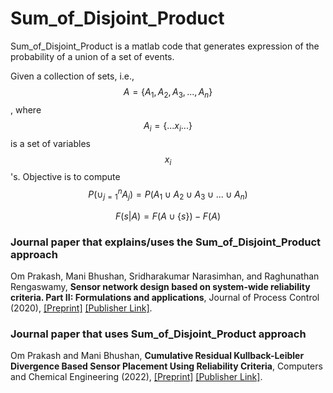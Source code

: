 # Sum_of_Disjoint_Product
Sum_of_Disjoint_Product is a matlab code that generates expression of the probability of a union of a set of events.

Given a collection of sets, i.e., $$A = \{A_1, A_2, A_3, ..., A_n \}$$, where $$A_i = \{ ... x_i ...\}$$ is a set of variables $$x_i$$'s.
Objective is to compute $$P(\cup_{j=1}^{n} A_j) = P(A_1 \cup A_2 \cup A_3 \cup ... \cup A_n)$$

$$F(s|A) = F(A \cup \{s\}) - F(A)$$

### Journal paper that explains/uses the Sum_of_Disjoint_Product approach
Om Prakash, Mani Bhushan, Sridharakumar Narasimhan, and Raghunathan Rengaswamy, **Sensor network design based on system-wide reliability criteria. Part II: Formulations and applications**, Journal of Process Control (2020), [[Preprint]](https://drive.google.com/file/d/1PqAY6-jARnmjGMOLtWvN_7wooC0dCsOp/view?usp=sharing) [[Publisher Link]](https://doi.org/10.1016/j.jprocont.2020.07.004).


### Journal paper that uses Sum_of_Disjoint_Product approach
Om Prakash and Mani Bhushan, **Cumulative Residual Kullback-Leibler Divergence Based Sensor Placement Using Reliability Criteria**, Computers and Chemical Engineering (2022), [[Preprint]](https://drive.google.com/file/d/1iHvLlWWVrciz0N6byXe2-KmMUldbvSA4/view?usp=sharing) [[Publisher Link]]().
